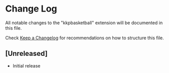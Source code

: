 # Change Log

All notable changes to the "kkpbasketball" extension will be documented in this file.

Check [Keep a Changelog](http://keepachangelog.com/) for recommendations on how to structure this file.

## [Unreleased]

- Initial release